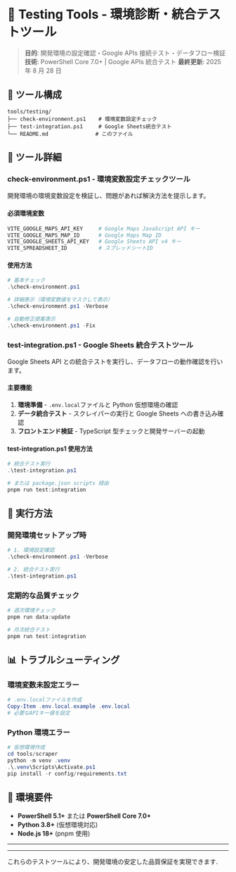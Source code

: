 # 🔬 Testing Tools - 環境診断・統合テストツール

> **目的**: 開発環境の設定確認・Google APIs 接続テスト・データフロー検証
> **技術**: PowerShell Core 7.0+ | Google APIs 統合テスト
> **最終更新**: 2025 年 8 月 28 日

## 📁 ツール構成

```text
tools/testing/
├── check-environment.ps1    # 環境変数設定チェック
├── test-integration.ps1     # Google Sheets統合テスト
└── README.md               # このファイル
```

## 🔧 ツール詳細

### check-environment.ps1 - 環境変数設定チェックツール

開発環境の環境変数設定を検証し、問題があれば解決方法を提示します。

#### 必須環境変数

```bash
VITE_GOOGLE_MAPS_API_KEY     # Google Maps JavaScript API キー
VITE_GOOGLE_MAPS_MAP_ID      # Google Maps Map ID
VITE_GOOGLE_SHEETS_API_KEY   # Google Sheets API v4 キー
VITE_SPREADSHEET_ID          # スプレッドシートID
```

#### 使用方法

```powershell
# 基本チェック
.\check-environment.ps1

# 詳細表示（環境変数値をマスクして表示）
.\check-environment.ps1 -Verbose

# 自動修正提案表示
.\check-environment.ps1 -Fix
```

### test-integration.ps1 - Google Sheets 統合テストツール

Google Sheets API との統合テストを実行し、データフローの動作確認を行います。

#### 主要機能

1. **環境準備** - `.env.local`ファイルと Python 仮想環境の確認
2. **データ統合テスト** - スクレイパーの実行と Google Sheets への書き込み確認
3. **フロントエンド検証** - TypeScript 型チェックと開発サーバーの起動

#### test-integration.ps1 使用方法

```powershell
# 統合テスト実行
.\test-integration.ps1

# または package.json scripts 経由
pnpm run test:integration
```

## 🚀 実行方法

### 開発環境セットアップ時

```powershell
# 1. 環境設定確認
.\check-environment.ps1 -Verbose

# 2. 統合テスト実行
.\test-integration.ps1
```

### 定期的な品質チェック

```powershell
# 週次環境チェック
pnpm run data:update

# 月次統合テスト
pnpm run test:integration
```

## 📊 トラブルシューティング

### 環境変数未設定エラー

```powershell
# .env.localファイルを作成
Copy-Item .env.local.example .env.local
# 必要なAPIキー値を設定
```

### Python 環境エラー

```powershell
# 仮想環境作成
cd tools/scraper
python -m venv .venv
.\.venv\Scripts\Activate.ps1
pip install -r config/requirements.txt
```

## 🔧 環境要件

- **PowerShell 5.1+** または **PowerShell Core 7.0+**
- **Python 3.8+** (仮想環境対応)
- **Node.js 18+** (pnpm 使用)

---

---

これらのテストツールにより、開発環境の安定した品質保証を実現できます.
